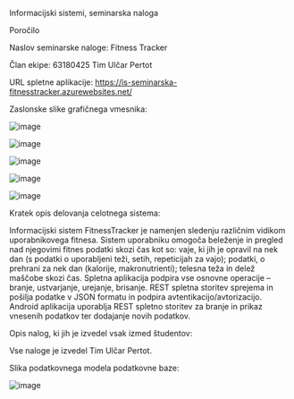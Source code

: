Informacijski sistemi, seminarska naloga

Poročilo

Naslov seminarske naloge: Fitness Tracker

Član ekipe: 63180425 Tim Ulčar Pertot

URL spletne aplikacije: https://is-seminarska-fitnesstracker.azurewebsites.net/

Zaslonske slike grafičnega vmesnika:

![image](https://user-images.githubusercontent.com/79710704/149471513-4c8f1ab8-867d-4e53-b1e2-71db7667b95c.png)

![image](https://user-images.githubusercontent.com/79710704/149471550-4609b38f-b433-4e08-9c3c-7f9d1f9340ad.png)

![image](https://user-images.githubusercontent.com/79710704/149471585-360b0737-d7fc-4114-863b-a654aa2519b6.png)

![image](https://user-images.githubusercontent.com/79710704/149471603-69c9fd75-0be9-4347-bf61-5c12316384a4.png)

![image](https://user-images.githubusercontent.com/79710704/149471615-474d9fda-c63c-475b-ac31-b854858c582e.png)

Kratek opis delovanja celotnega sistema:

Informacijski sistem FitnessTracker je namenjen sledenju različnim vidikom uporabnikovega fitnesa. Sistem uporabniku omogoča beleženje in pregled nad njegovimi fitnes podatki skozi čas kot so: vaje, ki jih je opravil na nek dan (s podatki o uporabljeni teži, setih, repeticijah za vajo); podatki, o prehrani za nek dan (kalorije, makronutrienti); telesna teža in delež maščobe skozi čas. Spletna aplikacija podpira vse osnovne operacije – branje, ustvarjanje, urejanje, brisanje. REST spletna storitev sprejema in pošilja podatke v JSON formatu in podpira avtentikacijo/avtorizacijo. Android aplikacija uporablja REST spletno storitev za branje in prikaz vnesenih podatkov ter dodajanje novih podatkov.

Opis nalog, ki jih je izvedel vsak izmed študentov:

Vse naloge je izvedel Tim Ulčar Pertot.

Slika podatkovnega modela podatkovne baze:

![image](https://user-images.githubusercontent.com/79710704/149471706-12709baf-0189-4c05-9bc8-4cbb9b26357f.png)
